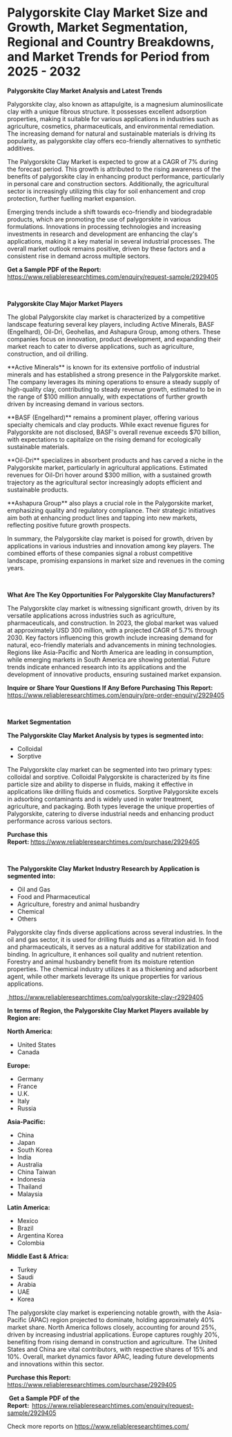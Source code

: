 <p><h1>Palygorskite Clay Market Size and Growth, Market Segmentation, Regional and Country Breakdowns, and Market Trends for Period from 2025 -  2032</h1></p><p><strong>Palygorskite Clay Market Analysis and Latest Trends</strong></p>
<p><p>Palygorskite clay, also known as attapulgite, is a magnesium aluminosilicate clay with a unique fibrous structure. It possesses excellent adsorption properties, making it suitable for various applications in industries such as agriculture, cosmetics, pharmaceuticals, and environmental remediation. The increasing demand for natural and sustainable materials is driving its popularity, as palygorskite clay offers eco-friendly alternatives to synthetic additives.</p><p>The Palygorskite Clay Market is expected to grow at a CAGR of 7% during the forecast period. This growth is attributed to the rising awareness of the benefits of palygorskite clay in enhancing product performance, particularly in personal care and construction sectors. Additionally, the agricultural sector is increasingly utilizing this clay for soil enhancement and crop protection, further fuelling market expansion.</p><p>Emerging trends include a shift towards eco-friendly and biodegradable products, which are promoting the use of palygorskite in various formulations. Innovations in processing technologies and increasing investments in research and development are enhancing the clay's applications, making it a key material in several industrial processes. The overall market outlook remains positive, driven by these factors and a consistent rise in demand across multiple sectors.</p></p>
<p><strong>Get a Sample PDF of the Report:&nbsp;</strong> <a href="https://www.reliableresearchtimes.com/enquiry/request-sample/2929405?utm_campaign=3167&utm_medium=2&utm_source=Github&utm_content=ia&utm_term=12032025&utm_id=palygorskite-clay">https://www.reliableresearchtimes.com/enquiry/request-sample/2929405</a></p>
<p>&nbsp;</p>
<p><strong>Palygorskite Clay Major Market Players</strong></p>
<p><p>The global Palygorskite clay market is characterized by a competitive landscape featuring several key players, including Active Minerals, BASF (Engelhard), Oil-Dri, Geohellas, and Ashapura Group, among others. These companies focus on innovation, product development, and expanding their market reach to cater to diverse applications, such as agriculture, construction, and oil drilling.</p><p>**Active Minerals** is known for its extensive portfolio of industrial minerals and has established a strong presence in the Palygorskite market. The company leverages its mining operations to ensure a steady supply of high-quality clay, contributing to steady revenue growth, estimated to be in the range of $100 million annually, with expectations of further growth driven by increasing demand in various sectors.</p><p>**BASF (Engelhard)** remains a prominent player, offering various specialty chemicals and clay products. While exact revenue figures for Palygorskite are not disclosed, BASF's overall revenue exceeds $70 billion, with expectations to capitalize on the rising demand for ecologically sustainable materials.</p><p>**Oil-Dri** specializes in absorbent products and has carved a niche in the Palygorskite market, particularly in agricultural applications. Estimated revenues for Oil-Dri hover around $300 million, with a sustained growth trajectory as the agricultural sector increasingly adopts efficient and sustainable products.</p><p>**Ashapura Group** also plays a crucial role in the Palygorskite market, emphasizing quality and regulatory compliance. Their strategic initiatives aim both at enhancing product lines and tapping into new markets, reflecting positive future growth prospects.</p><p>In summary, the Palygorskite clay market is poised for growth, driven by applications in various industries and innovation among key players. The combined efforts of these companies signal a robust competitive landscape, promising expansions in market size and revenues in the coming years.</p></p>
<p>&nbsp;</p>
<p><strong>What Are The Key Opportunities For Palygorskite Clay Manufacturers?</strong></p>
<p><p>The Palygorskite clay market is witnessing significant growth, driven by its versatile applications across industries such as agriculture, pharmaceuticals, and construction. In 2023, the global market was valued at approximately USD 300 million, with a projected CAGR of 5.7% through 2030. Key factors influencing this growth include increasing demand for natural, eco-friendly materials and advancements in mining technologies. Regions like Asia-Pacific and North America are leading in consumption, while emerging markets in South America are showing potential. Future trends indicate enhanced research into its applications and the development of innovative products, ensuring sustained market expansion.</p></p>
<p><strong>Inquire or Share Your Questions If Any Before Purchasing This Report:</strong> <a href="https://www.reliableresearchtimes.com/enquiry/pre-order-enquiry/2929405?utm_campaign=3167&utm_medium=2&utm_source=Github&utm_content=ia&utm_term=12032025&utm_id=palygorskite-clay">https://www.reliableresearchtimes.com/enquiry/pre-order-enquiry/2929405</a></p>
<p>&nbsp;</p>
<p><strong>Market Segmentation</strong></p>
<p><strong>The Palygorskite Clay Market Analysis by types is segmented into:</strong></p>
<p><ul><li>Colloidal</li><li>Sorptive</li></ul></p>
<p><p>The Palygorskite clay market can be segmented into two primary types: colloidal and sorptive. Colloidal Palygorskite is characterized by its fine particle size and ability to disperse in fluids, making it effective in applications like drilling fluids and cosmetics. Sorptive Palygorskite excels in adsorbing contaminants and is widely used in water treatment, agriculture, and packaging. Both types leverage the unique properties of Palygorskite, catering to diverse industrial needs and enhancing product performance across various sectors.</p></p>
<p><strong>Purchase this Report:&nbsp;</strong><a href="https://www.reliableresearchtimes.com/purchase/2929405?utm_campaign=3167&utm_medium=2&utm_source=Github&utm_content=ia&utm_term=12032025&utm_id=palygorskite-clay">https://www.reliableresearchtimes.com/purchase/2929405</a></p>
<p>&nbsp;</p>
<p><strong>The Palygorskite Clay Market Industry Research by Application is segmented into:</strong></p>
<p><ul><li>Oil and Gas</li><li>Food and Pharmaceutical</li><li>Agriculture, forestry and animal husbandry</li><li>Chemical</li><li>Others</li></ul></p>
<p><p>Palygorskite clay finds diverse applications across several industries. In the oil and gas sector, it is used for drilling fluids and as a filtration aid. In food and pharmaceuticals, it serves as a natural additive for stabilization and binding. In agriculture, it enhances soil quality and nutrient retention. Forestry and animal husbandry benefit from its moisture retention properties. The chemical industry utilizes it as a thickening and adsorbent agent, while other markets leverage its unique properties for various applications.</p></p>
<p><a href="https://www.reliableresearchtimes.com/palygorskite-clay-r2929405?utm_campaign=3167&utm_medium=2&utm_source=Github&utm_content=ia&utm_term=12032025&utm_id=palygorskite-clay">&nbsp;https://www.reliableresearchtimes.com/palygorskite-clay-r2929405</a></p>
<p><strong>In terms of Region, the Palygorskite Clay Market Players available by Region are:</strong></p>
<p>
    <p> <strong> North America: </strong>
        <ul>
            <li>United States</li>
            <li>Canada</li>
        </ul>
        </p> 
    <p> <strong> Europe: </strong>
        <ul>
            <li>Germany</li>
            <li>France</li>
            <li>U.K.</li>
            <li>Italy</li>
            <li>Russia</li>
        </ul>
        </p> 
    <p> <strong> Asia-Pacific: </strong>
        <ul>
            <li>China</li>
            <li>Japan</li>
            <li>South Korea</li>
            <li>India</li>
            <li>Australia</li>
            <li>China Taiwan</li>
            <li>Indonesia</li>
            <li>Thailand</li>
            <li>Malaysia</li>
        </ul>
        </p> 
    <p> <strong> Latin America: </strong>
        <ul>
            <li>Mexico</li>
            <li>Brazil</li>
            <li>Argentina Korea</li>
            <li>Colombia</li>
        </ul>
        </p> 
    <p> <strong> Middle East & Africa: </strong>
        <ul>
            <li>Turkey</li>
            <li>Saudi</li>
            <li>Arabia</li>
            <li>UAE</li>
            <li>Korea</li>
        </ul>
    </p>
    </p>
<p><p>The palygorskite clay market is experiencing notable growth, with the Asia-Pacific (APAC) region projected to dominate, holding approximately 40% market share. North America follows closely, accounting for around 25%, driven by increasing industrial applications. Europe captures roughly 20%, benefiting from rising demand in construction and agriculture. The United States and China are vital contributors, with respective shares of 15% and 10%. Overall, market dynamics favor APAC, leading future developments and innovations within this sector.</p></p>
<p><strong>Purchase this Report: </strong><a href="https://www.reliableresearchtimes.com/purchase/2929405?utm_campaign=3167&utm_medium=2&utm_source=Github&utm_content=ia&utm_term=12032025&utm_id=palygorskite-clay">https://www.reliableresearchtimes.com/purchase/2929405</a></p>
<p>&nbsp;<strong>Get a Sample PDF of the Report:&nbsp;&nbsp;</strong><a href="https://www.reliableresearchtimes.com/enquiry/request-sample/2929405?utm_campaign=3167&utm_medium=2&utm_source=Github&utm_content=ia&utm_term=12032025&utm_id=palygorskite-clay">https://www.reliableresearchtimes.com/enquiry/request-sample/2929405</a></p>
<p><strong></strong></p>
<p>Check more reports on <a href="https://www.reliableresearchtimes.com/?utm_campaign=3167&utm_medium=2&utm_source=Github&utm_content=ia&utm_term=12032025&utm_id=palygorskite-clay">https://www.reliableresearchtimes.com/</a></p>